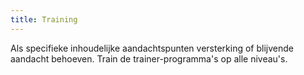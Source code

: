 ```yaml
---
title: Training
---
```


Als specifieke inhoudelijke aandachtspunten versterking of blijvende aandacht behoeven. 
Train de trainer-programma's op alle niveau's.